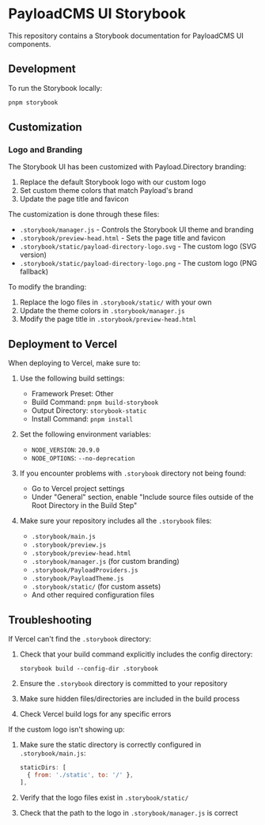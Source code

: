 # PayloadCMS UI Storybook

This repository contains a Storybook documentation for PayloadCMS UI components.

## Development

To run the Storybook locally:

```bash
pnpm storybook
```

## Customization

### Logo and Branding

The Storybook UI has been customized with Payload.Directory branding:

1. Replace the default Storybook logo with our custom logo
2. Set custom theme colors that match Payload's brand
3. Update the page title and favicon

The customization is done through these files:

- `.storybook/manager.js` - Controls the Storybook UI theme and branding
- `.storybook/preview-head.html` - Sets the page title and favicon
- `.storybook/static/payload-directory-logo.svg` - The custom logo (SVG version)
- `.storybook/static/payload-directory-logo.png` - The custom logo (PNG fallback)

To modify the branding:

1. Replace the logo files in `.storybook/static/` with your own
2. Update the theme colors in `.storybook/manager.js`
3. Modify the page title in `.storybook/preview-head.html`

## Deployment to Vercel

When deploying to Vercel, make sure to:

1. Use the following build settings:

   - Framework Preset: Other
   - Build Command: `pnpm build-storybook`
   - Output Directory: `storybook-static`
   - Install Command: `pnpm install`

2. Set the following environment variables:

   - `NODE_VERSION`: `20.9.0`
   - `NODE_OPTIONS`: `--no-deprecation`

3. If you encounter problems with `.storybook` directory not being found:
   - Go to Vercel project settings
   - Under "General" section, enable "Include source files outside of the Root Directory in the Build Step"
4. Make sure your repository includes all the `.storybook` files:
   - `.storybook/main.js`
   - `.storybook/preview.js`
   - `.storybook/preview-head.html`
   - `.storybook/manager.js` (for custom branding)
   - `.storybook/PayloadProviders.js`
   - `.storybook/PayloadTheme.js`
   - `.storybook/static/` (for custom assets)
   - And other required configuration files

## Troubleshooting

If Vercel can't find the `.storybook` directory:

1. Check that your build command explicitly includes the config directory:

   ```
   storybook build --config-dir .storybook
   ```

2. Ensure the `.storybook` directory is committed to your repository

3. Make sure hidden files/directories are included in the build process

4. Check Vercel build logs for any specific errors

If the custom logo isn't showing up:

1. Make sure the static directory is correctly configured in `.storybook/main.js`:

   ```js
   staticDirs: [
     { from: './static', to: '/' },
   ],
   ```

2. Verify that the logo files exist in `.storybook/static/`

3. Check that the path to the logo in `.storybook/manager.js` is correct
